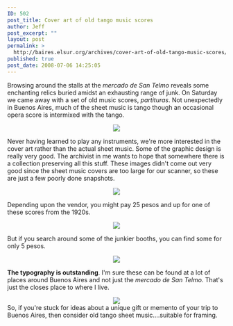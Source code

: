 ```yaml
---
ID: 502
post_title: Cover art of old tango music scores
author: Jeff
post_excerpt: ""
layout: post
permalink: >
  http://baires.elsur.org/archives/cover-art-of-old-tango-music-scores/
published: true
post_date: 2008-07-06 14:25:05
---
```

Browsing around the stalls at the <em>mercado de San Telmo</em> reveals some enchanting relics buried amidst an exhausting range of junk.  On Saturday we came away with a set of old music scores, <em>partituras</em>. Not unexpectedly in Buenos Aires, much of the sheet music is tango though an occasional opera score is intermixed with the tango.  

<center>
<a href="http://picasaweb.google.es/iamjeffbarry/BuenosAires/photo#5219944053124474162"><img src="https://lh3.googleusercontent.com/t07STe98VKiuL8BHuF5p_l9gafnB2PRKYDjCEU8M1QM3k0OFGVfSliloT5BeCPqipyy7mTh3WzCmEK06uzHgmi2BDipRsLBfg118AQ94wH6m4RY5-QQbGPF2c1YPakWDfdeTBM_pFg4A_6HZ0ck-e7iRd7hLavW0ncbSaX8_JRd0S4Ejr3e1Ir1EiXScDEqcedSaB1XN71Uta3189UZpRtr_YrnOP-5R-J3EKhZoSvos1yG0MFhdQC2G2QpxJTTxL3xJbsxOqaSyHxYflQv8t_twwvQF2cPwhbmQbjYthnAQQ0_7y4mh1fD_ULG15OkDIHUuezwiox9F3Dprvf8vOFE6-QpViD79UQHbkND8dR1EEWwfnItYJv3SA7RwViX1k8KPBBjhnkXkLdVk2jQo-hM7e2cW8sqFHX_TQDgNW76H67WGewmGepm3-PEy-cm_exV3YhxcY6G53lrFSs_MFCPg_iTGrYfmYuvlN0SxC8lABosnnNPidL8zqUfy6zGl9w2IGIMMmeqG_7fgZSh2T2u3KhGFw8elWPCR3Ci_xTobod2BOHFayLGm3f8DC3i2lLjk=w1077-h850-no" /></a>
</center>

Never having learned to play any instruments, we're more interested in the cover art rather than the actual sheet music. Some of the graphic design is really very good. The archivist in me wants to hope that somewhere there is a collection preserving all this stuff. These images didn't come out very good since the sheet music covers are too large for our scanner, so these are just a few poorly done snapshots. 

<center>
<a href="http://picasaweb.google.es/iamjeffbarry/BuenosAires/photo#5219945327463068482"><img src="https://lh3.googleusercontent.com/eYFEMZLoDBfaU_YkNBFFi9o1Apy--XVR7QnuBErN90VoD45FAf3RCuDkSPzQ3krLtxDrilZ9SziOOK77GChhq6nhxkiFCvKkGa1GAHaVxwJ655UJY2VqiTQ9kEtqNH6n1i1zrR00wQG4OKqyFoYXN3BBVBlLUBi4LdlxtzfNJku7VTQ4J4Rt1FkY_vHjzNiHAa2iu1T5b37tIivIHr2flBS_yNqPhAOdFAmiLSURfR-kwBnkoqUh1WXQN5GNpVUMcRYmNbDpIz-ZR58sJOamjQBxJi3tB88VAtylXdmSvh2Ff-jkqFXkJ-Svg383S0gdnpNJCJe0NzTKgJ2BYiXhiRNqn8vc15Uut2wRoM5fqXBZr-hf_oVASmur1iH7eUNe7FvCwF8FlEgXhWMq4vh_x5aBWIjx19UVekTo_kZfxsLc2dOVvWQuJiNvNM9TexKSmJkLgdYe5pWOjIUxe6RoFUYy0FReOC4AMqekeoWuNlV064GE4CGmEg7oy6b2yF_M1cUs2uDcxL_5ZG5xVs-iRSRgTPHguAHoAILp20gRAXl0hmwt98YOPafySkUYCKSbDAVd=w917-h1222-no" /></a>
</center>

Depending upon the vendor, you might pay 25 pesos and up for one of these scores from the 1920s.

<center>
<a href="http://picasaweb.google.es/iamjeffbarry/BuenosAires/photo#5219949383353033490"><img src="https://lh3.googleusercontent.com/BzYWEO60owj9dVU6ud9VviZSApwg00Z2POcDGBMmVaPfjEV98-3NkrCh1ClsX2_X44kV9iR-F31YC0QVnPr-2jbD-QHTa9elzAFUv55S1ZnASM2E9g09dapa3g9_GwauDJKGe0dfPdiYOwQOqb3L7xrznfEUUA8cZKP41UstRsWVWO2G4klLGKl5I6Ns-6OxhVyyfHRG5krwHtpYuGM5gRb_NxASLFiThh4JHgA9CQzdL9hlZWRC8Drlw5UdWHpnwb-cSYyY7V-S-Ng1FgX7LTtUBR4nZp8Mo6UDIqt2gID_Q4KIFO4gJfWFgA-heeN56aFv0ETxppYqhUuHAMXHVPx-eMvVK6haTQ14fT0QRkTet3vHvQctIsB1EPm92H1wTGHwbacvRTasr-JDwjDmt_GVkxcd0x02_1ON2P8EmeJCuOypre3SFrVCxjq_ji_uuX3TtNPd7IL0LWfiI-1ZUkfgd2iS_WK8dTFMpmitFd5bf8tjJZOrO3CIAVJc8TNKu80D-f9e8RVvMPfagp7ibidKrOQWInKVx0yhi9Hstp-W9iIhL1KN1lYLgxR9j8jUtmae=w917-h1222-no" /></a>
</center>

But if you search around some of the junkier booths, you can find some for only 5 pesos. 

<center>
<a href="http://picasaweb.google.es/iamjeffbarry/BuenosAires/photo#5219950251251742242"><img src="https://lh3.googleusercontent.com/mFmRdEsWjb-pbsu9YroqVjVS40rp-LZQ4bxeETM5hZ2UwcOz0CbPrCzQHjfQp6y752o5r9lWAn_2hwp5OPz_wJ3EhvYBqdqFiO3q_Qoz47JNgdTO2GhZ_-0SQEhUb2YPMuc5zrIdtN99yyYkPCM-if83U7N0zp5TifrpqGiY7EcMuU9NtxnjVEysR99I-WYVX6i8HZJl9aCwhX95OGCpymoP_jYsdP7cclMlPnXBWL_u4jU-muFPpLjGTtjseqswNm1YJiRgMWCKL-3UbFHFv6NetcV72GIgo9rORBlr4oMNuC9AbBJjnlR9Zui5n3TBYT3r2m0yqOkRPgFeyxb1ymVrUE2fYmHug4fm0xAMlQZcbT0qSW2Tf3z09sI-y0V1SixVW4WRYDo-1Qh54GO7TBdh3vBu4WTADLpFN7JObkhnjTzigZ65TJ_Tqzrai-VSxSGfkBxHVNOB6EK_tU0itLzrgf6Q9bfFYGdWuvowhoSJfa96Z5PfnujfJdwAN71Tc-wfHKEiKmX06ox-eu_31i42iYK-wfjMvRdaCAihb7Z8HQ4g1J19-T-ZlfNg8wTAOERS3Q=w917-h1222-no" /></a>
</center>

<strong>The typography is outstanding</strong>. I'm sure these can be found at a lot of places around Buenos Aires and not just the <em>mercado de San Telmo</em>. That's just the closes place to where I live.

<center>
<a href="http://picasaweb.google.es/iamjeffbarry/BuenosAires/photo#5219952063086950786"><img src="https://lh3.googleusercontent.com/LXMbzTaz-s6EWBL5ZjgHfo6oapx5KhWmvi_JzzhUI1xNUVrJy_6KdLTZUGxz7rRFfDmiSqukNFajGJRGGZGz3OtyTQPAJ_xrS1YJTGW2DnOtLxlGwia3HTKzb2UrlGqAIaS4bETa8_ZQhCm22rHYdV7QYqLLgi1RvBU3uM_96lRW2YPXWfuYDmzsuVJBDEULSEwg16JrK-n72tisgasVqWks1gbEjN3F6HtryvlAIxza5l-tNUQQKY4u7_JTl70Ey695QwdPCLpD06uxBncD282LSmq5Dsxj4Pl6RiP3xmQbOJHush_CKHOoFnuSghlBnqsoIQzHu8u9ufhz_hroAaqyG1Sm_HCZFz9suulMi6wztnprrmKh9VcNbmK-p9R2qrZSV1jWXzPToQimgWF7xLSZZbgPLQ1tZE4uv7X2iAZCCKzBMNz7Wr9Eo6wY0Nl35VG949ezixfYwITRIPIzNMhCns_2wobDxDQB9CRpQHNeZaKsbbRaWmf47K26ADnlk-efbOMqv3x4TSMie-KZmzqMsTIHq85JRYkZdcbBiONtKcxoa0wEpfBO8CX8CjjXwKjZlA=w917-h1222-no" /></a>
</center>
So, if you're stuck for ideas about a unique gift or memento of your trip to Buenos Aires, then consider old tango sheet music....suitable for framing.
